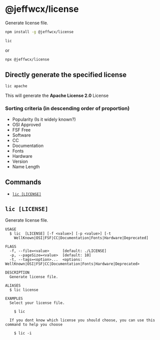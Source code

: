 # @jeffwcx/license

Generate license file.

```bash
npm install -g @jeffwcx/license

lic
```

or

```bash
npx @jeffwcx/license
```

## Directly generate the specified license

```bash
lic apache
```

This will generate the **Apache License 2.0** License

### Sorting criteria (in descending order of proportion)

- Popularity (Is it widely known?)
- OSI Approved
- FSF Free
- Software
- CC
- Documentation
- Fonts
- Hardware
- Version
- Name Length

## Commands

<!-- commands -->

- [`lic [LICENSE]`](#lic-license)

## `lic [LICENSE]`

Generate license file.

```
USAGE
  $ lic  [LICENSE] [-f <value>] [-p <value>] [-t
    WellKnown|OSI|FSF|CC|Documentation|Fonts|Hardware|Deprecated]

FLAGS
  -f, --file=<value>      [default: ./LICENSE]
  -p, --pageSize=<value>  [default: 10]
  -t, --tags=<option>...  <options: WellKnown|OSI|FSF|CC|Documentation|Fonts|Hardware|Deprecated>

DESCRIPTION
  Generate license file.

ALIASES
  $ lic license

EXAMPLES
  Select your license file.

    $ lic

  If you dont know which license you should choose, you can use this command to help you choose

    $ lic -i
```

<!-- commandsstop -->

